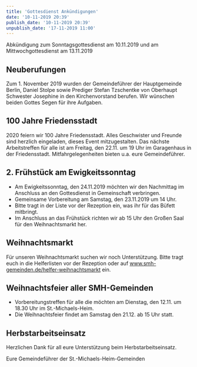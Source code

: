 ```yaml
---
title: 'Gottesdienst Ankündigungen'
date: '10-11-2019 20:39'
publish_date: '10-11-2019 20:39'
unpublish_date: '17-11-2019 11:00'
---
```


Abkündigung zum Sonntagsgottesdienst am 10.11.2019 und am Mittwochgottesdienst am 13.11.2019
## Neuberufungen
Zum 1. November 2019 wurden der Gemeindeführer der Hauptgemeinde Berlin, Daniel Stolpe sowie Prediger Stefan Tzschentke von Oberhaupt Schwester Josephine in den Kirchenvorstand berufen. Wir wünschen beiden Gottes Segen für ihre Aufgaben.

## 100 Jahre Friedensstadt
2020 feiern wir 100 Jahre Friedensstadt. Alles Geschwister und Freunde sind herzlich eingeladen, dieses Event mitzugestalten. Das nächste Arbeitstreffen für alle ist am Freitag, den 22.11. um 19 Uhr im Garagenhaus in der Friedensstadt. Mitfahrgelegenheiten bieten u.a. eure Gemeindeführer.

## 2. Frühstück am Ewigkeitssonntag
* Am Ewigkeitssonntag, den 24.11.2019 möchten wir den Nachmittag im Anschluss an den Gottesdienst in Gemeinschaft verbringen.
* Gemeinsame Vorbereitung am Samstag, den 23.11.2019 um 14 Uhr.
* Bitte tragt in der Liste vor der Rezeption ein, was ihr für das Büfett mitbringt.
* Im Anschluss an das Frühstück richten wir ab 15 Uhr den Großen Saal für den Weihnachtsmarkt her.

## Weihnachtsmarkt
Für unseren Weihnachtsmarkt suchen wir noch Unterstützung. Bitte tragt euch in die Helferlisten vor der Rezeption oder auf www.smh-gemeinden.de/helfer-weihnachtsmarkt ein.

## Weihnachtsfeier aller SMH-Gemeinden
* Vorbereitungstreffen für alle die möchten am Dienstag, den 12.11. um 18.30 Uhr im St.-Michaels-Heim.
* Die Weihnachtsfeier findet am Samstag den 21.12. ab 15 Uhr statt.

## Herbstarbeitseinsatz
Herzlichen Dank für all eure Unterstützung beim Herbstarbeitseinsatz.

Eure Gemeindeführer der St.-Michaels-Heim-Gemeinden

